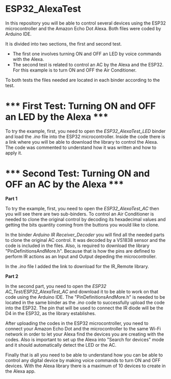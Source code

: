 # ESP32_AlexaTest
In this repository you will be able to control several devices using the ESP32 microcontroller and the Amazon Echo Dot Alexa. Both files were coded by Arduino IDE. 

It is divided into two sections, the first and second test. 
* The first one involves turning ON and OFF an LED by voice commands with the Alexa.
* The second test is related to control an AC by the Alexa and the ESP32. For this example is to turn ON and OFF the Air Conditioner.

To both tests the files needed are located in each binder according to the test.

# *** First Test: Turning ON and OFF an LED by the Alexa ***
To try the example, first, you need to open the _ESP32_AlexaTest_LED_ binder and load the _.ino_ file into the ESP32 microcontroller. Inside the code there is a link where you will be able to download the library to control the Alexa.
The code was commented to understand how it was written and how to apply it.

# *** Second Test: Turning ON and OFF an AC by the Alexa ***
**Part 1**

To try the example, first, you need to open the _ESP32_AlexaTest_AC_ then you will see there are two sub-binders. To control an Air Conditioner is needed to clone the original control by decoding its hexadecimal values and getting the bits quantity coming from the buttons you would like to clone.

In the binder _Arduino IR Receiver_Decoder_ you will find all the needed parts to clone the original AC control. It was decoded by a VS1838 sensor and the code is included in the files. Also, is required to download the library "PinDefinitionsAndMore.h". Because that is how the pins are defined to perform IR actions as an Input and Output depeding the microcontroller.

In the _.ino_ file I added the link to download for the IR_Remote library.

**Part 2**

In the second part, you need to open the _ESP32 AC_Test/ESP32_AlexaTest_AC_ and download it to be able to work on that code using the Arduino IDE. The "PinDefinitionsAndMore.h" is needed to be located in the same binder as the _.ino_ code to successfully upload the code into the ESP32. The pin that will be used to connect the IR diode will be the D4 in the ESP32, as the library establishes.

After uploading the codes in the ESP32 microcontroller, you need to connect your Amazon Echo Dot and the microcontroller to the same Wi-Fi network in order to let your Alexa find the devices you are creating with the codes. Also is important to set up the Alexa into "Search for devices" mode and it should automatically detect the LED or the AC. 

Finally that is all you need to be able to understand how you can be able to control any digital device by making voice commands to turn ON and OFF devices. With the Alexa library there is a maximum of 10 devices to create in the Alexa app.


